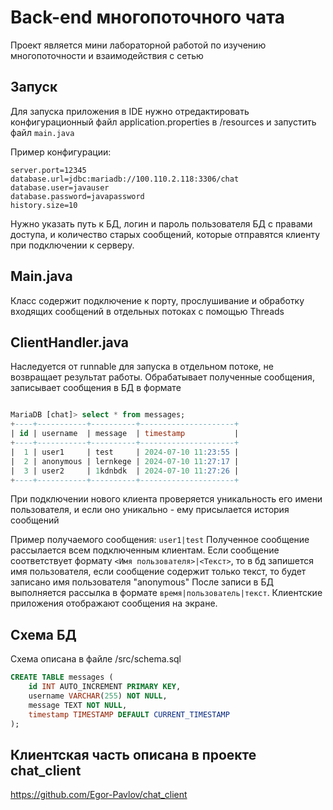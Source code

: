 # Back-end многопоточного чата
Проект является мини лабораторной работой по изучению многопоточности и взаимодействия с сетью
## Запуск
Для запуска приложения в IDE нужно отредактировать конфигурационный файл application.properties в /resources и запустить файл `main.java`

Пример конфигурации:
```properties
server.port=12345
database.url=jdbc:mariadb://100.110.2.118:3306/chat
database.user=javauser
database.password=javapassword
history.size=10
```
Нужно указать путь к БД, логин и пароль пользователя БД с правами доступа, и количество старых сообщений, которые отправятся клиенту при подключении к серверу. 

## Main.java
Класс содержит подключение к порту, прослушивание и обработку входящих сообщений в отдельных потоках с помощью Threads
## ClientHandler.java
Наследуется от runnable для запуска в отдельном потоке, не возвращает результат работы. Обрабатывает полученные сообщения, записывает сообщения в БД в формате
```sql

MariaDB [chat]> select * from messages;
+----+-----------+----------+---------------------+
| id | username  | message  | timestamp           |
+----+-----------+----------+---------------------+
|  1 | user1     | test     | 2024-07-10 11:23:55 |
|  2 | anonymous | lernkege | 2024-07-10 11:27:17 |
|  3 | user2     | 1kdnbdk  | 2024-07-10 11:27:26 |
+----+-----------+----------+---------------------+
```
При подключении нового клиента проверяется уникальность его имени пользователя, и если оно уникально - ему присылается история сообщений

Пример получаемого сообщения: `user1|test`
Полученное сообщение рассылается всем подключенным клиентам. Если сообщение соответствует формату `<Имя пользователя>|<Текст>`, то в бд запишется имя пользователя, если сообщение содержит только текст, то будет записано имя пользователя "anonymous"
После записи в БД выполняется рассылка в формате `время|пользователь|текст`. Клиентские приложения отображают сообщения на экране.

## Схема БД
Схема описана в файле /src/schema.sql
```sql
CREATE TABLE messages (
    id INT AUTO_INCREMENT PRIMARY KEY,
    username VARCHAR(255) NOT NULL,
    message TEXT NOT NULL,
    timestamp TIMESTAMP DEFAULT CURRENT_TIMESTAMP
);

```

## Клиентская часть описана в проекте chat_client 
https://github.com/Egor-Pavlov/chat_client
